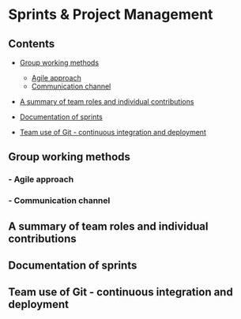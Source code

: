 # Sprints & Project Management

## Contents

* [Group working methods](#_group)
    * [Agile approach](#_sequence)
    * [Communication channel](#_communication)

* [A summary of team roles and individual contributions](#_team)

* [Documentation of sprints](#_sprints)
    
* [Team use of Git - continuous integration and deployment](#_git)
    

<a name="_group"></a>
## Group working methods

<a name="_agile"></a>
### - Agile approach

<a name="_communication"></a>
### - Communication channel

<a name="_team"></a>
## A summary of team roles and individual contributions

<a name="_sprints"></a>
## Documentation of sprints

<a name="_git"></a>
## Team use of Git - continuous integration and deployment
